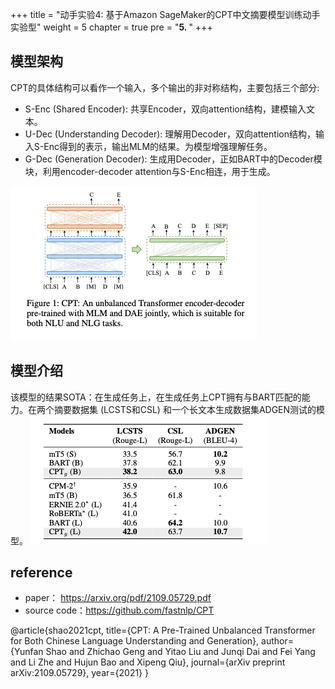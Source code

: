 +++
title = "动手实验4: 基于Amazon SageMaker的CPT中文摘要模型训练动手实验型"
weight = 5
chapter = true
pre = "<b>5. </b>"
+++

## 模型架构

CPT的具体结构可以看作一个输入，多个输出的非对称结构，主要包括三个部分: 
* S-Enc (Shared Encoder): 共享Encoder，双向attention结构，建模输入文本。 
* U-Dec (Understanding Decoder): 理解用Decoder，双向attention结构，输入S-Enc得到的表示，输出MLM的结果。为模型增强理解任务。 
* G-Dec (Generation Decoder): 生成用Decoder，正如BART中的Decoder模块，利用encoder-decoder attention与S-Enc相连，用于生成。  


![](../pics/05CPT/1.png)

## 模型介绍

该模型的结果SOTA：在生成任务上，在生成任务上CPT拥有与BART匹配的能力。在两个摘要数据集 (LCSTS和CSL) 和一个长文本生成数据集ADGEN测试的模型。 
![](../pics/05CPT/2.png)

## reference

* paper： https://arxiv.org/pdf/2109.05729.pdf
* source code：https://github.com/fastnlp/CPT 

@article{shao2021cpt,
  title={CPT: A Pre-Trained Unbalanced Transformer for Both Chinese Language Understanding and Generation}, 
  author={Yunfan Shao and Zhichao Geng and Yitao Liu and Junqi Dai and Fei Yang and Li Zhe and Hujun Bao and Xipeng Qiu},
  journal={arXiv preprint arXiv:2109.05729},
  year={2021}
}


